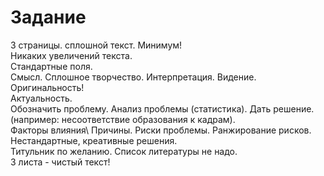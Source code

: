 # Задание
3 страницы. сплошной текст. Минимум!  
Никаких увеличений текста.  
Стандартные поля.  
Смысл. Сплошное творчество. Интерпретация. Видение.  
Оригинальность!  
Актуальность.  
Обозначить проблему. Анализ проблемы (статистика). Дать решение. (например: несоответствие образования к кадрам).  
Факторы влияния\ Причины. Риски проблемы. Ранжирование рисков.  
Нестандартные, креативные решения.  
Титульник по желанию. Список литературы не надо.  
3 листа - чистый текст!